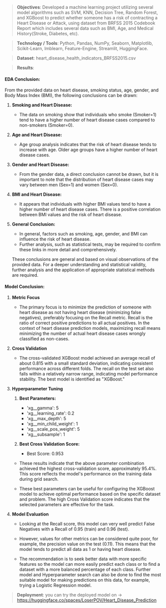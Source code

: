 >**Objectives**: Developed a machine learning project utilizing several model algorithms such as SVM,
KNN, Decision Tree, Random Forest, and XGBoost to predict whether someone has a risk of contracting a
Heart Disease or Attack, using dataset from BRFSS 2015 Codebook Report which includes several data such
as BMI, Age, and Medical History(Stroke, Diabetes, etc).

>**Technology / Tools**: Python, Pandas, NumPy, Seaborn, Matplotlib, Scikit-Learn, Imblearn, Feature-Engine,
Streamlit, HuggingFace.

>**Dataset**: heart_disease_health_indicators_BRFSS2015.csv

>**Results**:

#### EDA Conclusion:

From the provided data on heart disease, smoking status, age, gender, and Body Mass Index (BMI), the following conclusions can be drawn:

1. **Smoking and Heart Disease:**
   - The data on smoking show that individuals who smoke (Smoker=1) tend to have a higher number of heart disease cases compared to non-smokers (Smoker=0).

2. **Age and Heart Disease:**
   - Age group analysis indicates that the risk of heart disease tends to increase with age. Older age groups have a higher number of heart disease cases.

3. **Gender and Heart Disease:**
   - From the gender data, a direct conclusion cannot be drawn, but it is important to note that the distribution of heart disease cases may vary between men (Sex=1) and women (Sex=0).

4. **BMI and Heart Disease:**
   - It appears that individuals with higher BMI values tend to have a higher number of heart disease cases. There is a positive correlation between BMI values and the risk of heart disease.

5. **General Conclusion:**
   - In general, factors such as smoking, age, gender, and BMI can influence the risk of heart disease.
   - Further analysis, such as statistical tests, may be required to confirm these links in more detail and comprehensively.

   These conclusions are general and based on visual observations of the provided data. For a deeper understanding and statistical validity, further analysis and the application of appropriate statistical methods are required.

#### Model Conclusion:

1. **Metric Focus**
   - The primary focus is to minimize the prediction of someone with heart disease as not having heart disease (minimizing false negatives), preferably focusing on the Recall metric.
   Recall is the ratio of correct positive predictions to all actual positives. In the context of heart disease prediction models, maximizing recall means minimizing the number of actual heart disease cases wrongly classified as non-cases.

2. **Cross Validation**
   - The cross-validated XGBoost model achieved an average recall of about 0.815 with a small standard deviation, indicating consistent performance across different folds. The recall on the test set also falls within a relatively narrow range, indicating model performance stability. The best model is identified as "XGBoost."

3. **Hyperparameter Tuning**
    1. **Best Parameters:**
        - 'xg__gamma': 5
        - 'xg__learning_rate': 0.2
        - 'xg__max_depth': 5
        - 'xg__min_child_weight': 1
        - 'xg__scale_pos_weight': 5
        - 'xg__subsample': 1

    2. **Best Cross Validation Score:**
        - Best Score: 0.953

    - These results indicate that the above parameter combination achieved the highest cross-validation score, approximately 95.4%. This score reflects the model's performance on the training data during grid search.

    - These best parameters can be useful for configuring the XGBoost model to achieve optimal performance based on the specific dataset and problem. The high Cross Validation score indicates that the selected parameters are effective for the task.

4. **Model Evaluation**
    - Looking at the Recall score, this model can very well predict False Negatives with a Recall of 0.95 (train) and 0.96 (test).

    - However, values for other metrics can be considered quite poor, for example, the precision value on the test (0.11). This means that the model tends to predict all data as 1 or having heart disease.

    - The recommendation is to seek better data with more specific features so the model can more easily predict each class or to find a dataset with a more balanced percentage of each class. Further model and Hyperparameter search can also be done to find the most suitable model for making predictions on this data, for example, trying a Logistic Regression model.

>**Deployment**: you can try the deployed model on -> https://huggingface.co/spaces/LoserPOV/Heart_Disease_Prediction